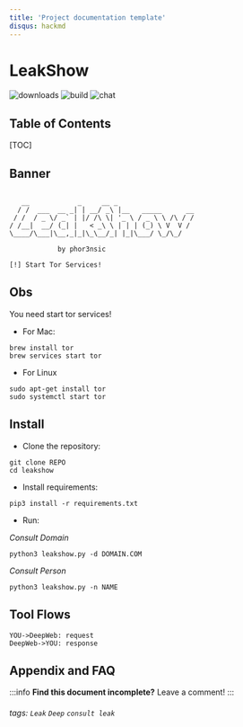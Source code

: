 ```yaml
---
title: 'Project documentation template'
disqus: hackmd
---
```


LeakShow
===
![downloads](https://img.shields.io/github/downloads/atom/atom/total.svg)
![build](https://img.shields.io/appveyor/ci/:user/:repo.svg)
![chat](https://img.shields.io/discord/:serverId.svg)

## Table of Contents

[TOC]

## Banner

```

   __            _     __ _
  / /  ___  __ _| | __/ _\ |__   _____      __
 / /  / _ \/ _` | |/ /\ \| '_ \ / _ \ \ /\ / /
/ /__|  __/ (_| |   < _\ \ | | | (_) \ V  V /
\____/\___|\__,_|_|\_\__/_| |_|\___/ \_/\_/

			by phor3nsic

[!] Start Tor Services!
```

## Obs

You need start tor services!

 - For Mac:

```
brew install tor
brew services start tor
```

- For Linux
```
sudo apt-get install tor
sudo systemctl start tor
```

## Install

 - Clone the repository:  
```
git clone REPO
cd leakshow
```

- Install requirements:

```
pip3 install -r requirements.txt
```

- Run:

*Consult Domain*
```
python3 leakshow.py -d DOMAIN.COM
```
*Consult Person*
```
python3 leakshow.py -n NAME
```

Tool Flows
---
```sequence
YOU->DeepWeb: request
DeepWeb->YOU: response
```

## Appendix and FAQ

:::info
**Find this document incomplete?** Leave a comment!
:::

###### tags: `Leak` `Deep` `consult leak`

